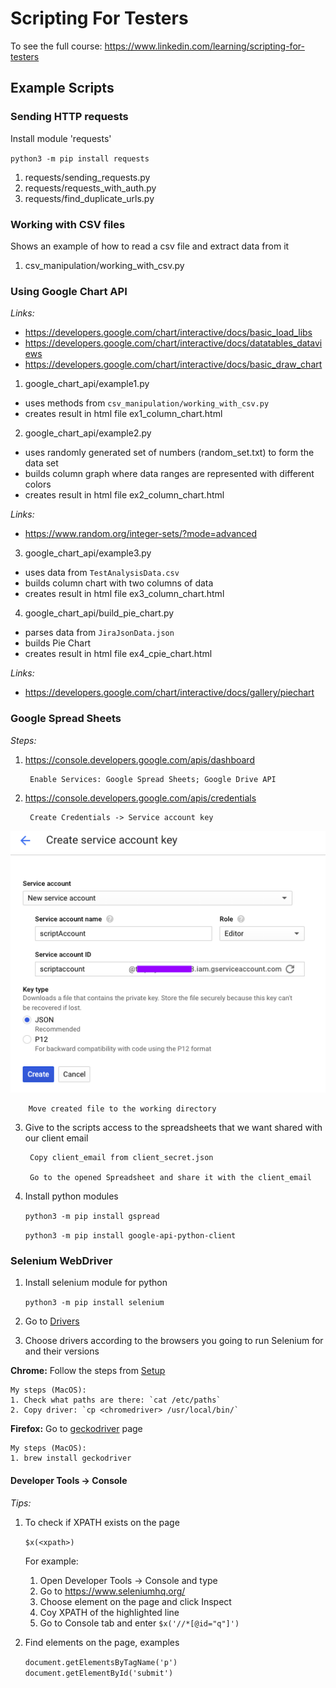# Scripting For Testers

To see the full course:
https://www.linkedin.com/learning/scripting-for-testers

## Example Scripts

### Sending HTTP requests

Install module 'requests'

`python3 -m pip install requests`

1. requests/sending_requests.py
2. requests/requests_with_auth.py
3. requests/find_duplicate_urls.py

### Working with CSV files

Shows an example of how to read a csv file and extract data from it

1. csv_manipulation/working_with_csv.py

### Using Google Chart API

*Links:*
 - https://developers.google.com/chart/interactive/docs/basic_load_libs
 - https://developers.google.com/chart/interactive/docs/datatables_dataviews
 - https://developers.google.com/chart/interactive/docs/basic_draw_chart

1. google_chart_api/example1.py
 - uses methods from `csv_manipulation/working_with_csv.py` 
 - creates result in html file ex1_column_chart.html

2. google_chart_api/example2.py
 - uses randomly generated set of numbers (random_set.txt) to form the data set
 - builds column graph where data ranges are represented with different colors 
 - creates result in html file ex2_column_chart.html

*Links:*
 - https://www.random.org/integer-sets/?mode=advanced
 
3. google_chart_api/example3.py
 - uses data from `TestAnalysisData.csv`
 - builds column chart with two columns of data
 - creates result in html file ex3_column_chart.html
 
4. google_chart_api/build_pie_chart.py
 - parses data from `JiraJsonData.json`
 - builds Pie Chart 
 - creates result in html file ex4_cpie_chart.html
 
*Links:*
 - https://developers.google.com/chart/interactive/docs/gallery/piechart

### Google Spread Sheets

*Steps:*

1. https://console.developers.google.com/apis/dashboard

        Enable Services: Google Spread Sheets; Google Drive API

2. https://console.developers.google.com/apis/credentials

        Create Credentials -> Service account key
        
![Example](google_spread_sheets/createAccountKey.png) 
        
        Move created file to the working directory
                           
3. Give to the scripts access to the spreadsheets that we want shared with our client email

        Copy client_email from client_secret.json
        
        Go to the opened Spreadsheet and share it with the client_email
        
4. Install python modules

    `python3 -m pip install gspread`

    `python3 -m pip install google-api-python-client`
      

### Selenium WebDriver

1. Install selenium module for python

    `python3 -m pip install selenium`

2. Go to [Drivers](https://selenium-python.readthedocs.io/installation.html#drivers)
3. Choose drivers according to the browsers you going to run Selenium for and their versions

**Chrome:** Follow the steps from [Setup](https://sites.google.com/a/chromium.org/chromedriver/getting-started)
    
    My steps (MacOS):
    1. Check what paths are there: `cat /etc/paths`
    2. Copy driver: `cp <chromedriver> /usr/local/bin/`

**Firefox:** Go to [geckodriver](https://github.com/mozilla/geckodriver/) page

    My steps (MacOS):
    1. brew install geckodriver

#### Developer Tools -> Console

*Tips:*

1. To check if XPATH exists on the page

    `$x(<xpath>)`
    
    For example: 
    1. Open Developer Tools -> Console and type
    2. Go to https://www.seleniumhq.org/
    3. Choose element on the page and click Inspect
    4. Coy XPATH of the highlighted line
    5. Go to Console tab and enter `$x('//*[@id="q"]')`

2. Find elements on the page, examples
    
    `document.getElementsByTagName('p')`
    `document.getElementById('submit')`
    
